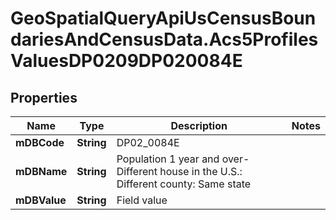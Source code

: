# GeoSpatialQueryApiUsCensusBoundariesAndCensusData.Acs5ProfilesValuesDP0209DP020084E

## Properties

Name | Type | Description | Notes
------------ | ------------- | ------------- | -------------
**mDBCode** | **String** | DP02_0084E | 
**mDBName** | **String** | Population 1 year and over- Different house in the U.S.: Different county: Same state | 
**mDBValue** | **String** | Field value | 


